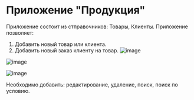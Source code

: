 # Приложение "Продукция"
Приложение состоит из стправочников: Товары, Клиенты.
Приложение позволяет:
1. Добавить новый товар или клиента.
2. Добавить новый заказ клиенту на товар.
![image](https://github.com/SergeyGzhegoz/products2/assets/5243852/141df3ed-f1eb-491d-b170-4cfba0d88f82)

![image](https://github.com/SergeyGzhegoz/products2/assets/5243852/044556f7-2a77-46a9-92d0-115044b5afc1)

![image](https://github.com/SergeyGzhegoz/products2/assets/5243852/2a2be8a7-ffe3-4b85-96fe-0129e2361db6)

Необходимо добавить: редактирование, удаление, поиск, поиск по условию.
